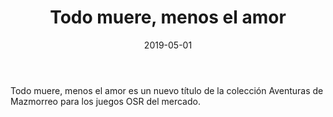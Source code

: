 ﻿---
title: Todo muere, menos el amor
summary: Rowton, una pequeña localidad al norte del reino humano de Válasos, es el epicentro de una serie de misteriosas apariciones de muertos vivientes. Los héroes acuden a la llamada de auxilio del burgomaestre de Rowton, y se verán envueltos en una historia de venganza y amor que trasciende la barrera entre la vida y la muerte.
authors:
  - Héctor Prieto de la Calle
date: 2019-05-01
type: post
categories:
- Comunidad
tags:
- Dungeon
- Investigación
minlevels: "2"
maxlevels: "4"
prices: 1,00 €
session: "2"
mincharacters: "4"
maxcharacters: "6"
eval: no oficial
cover: "todomueremenoselamor.jpg"
download:
moreinfo: "https://labibliotecadelcalamar.blogspot.com/2019/05/ya-la-venta-todo-muere-menos-el-amor.html"
license: "OGL"
draft: false

---

Todo muere, menos el amor es un nuevo título de la colección Aventuras de Mazmorreo para los juegos OSR del mercado.
